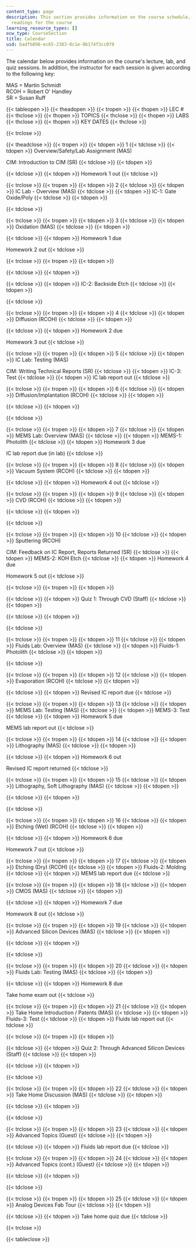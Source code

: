 ```yaml
---
content_type: page
description: This section provides information on the course schedule, grading and
  readings for the course
learning_resource_types: []
ocw_type: CourseSection
title: Calendar
uid: badfb896-ec65-2383-0c1e-0b174f3cc079
---
```


The calendar below provides information on the course's lecture, lab, and quiz sessions. In addition, the instructor for each session is given according to the following key:

MAS = Martin Schmidt  
RCOH = Robert O' Handley  
SR = Susan Ruff

{{< tableopen >}}
{{< theadopen >}}
{{< tropen >}}
{{< thopen >}}
LEC #
{{< thclose >}}
{{< thopen >}}
TOPICS
{{< thclose >}}
{{< thopen >}}
LABS
{{< thclose >}}
{{< thopen >}}
KEY DATES
{{< thclose >}}

{{< trclose >}}

{{< theadclose >}}
{{< tropen >}}
{{< tdopen >}}
1
{{< tdclose >}}
{{< tdopen >}}
Overview/Safety/Lab Assignment (MAS)  
  
CIM: Introduction to CIM (SR)
{{< tdclose >}}
{{< tdopen >}}

{{< tdclose >}}
{{< tdopen >}}
Homework 1 out
{{< tdclose >}}

{{< trclose >}}
{{< tropen >}}
{{< tdopen >}}
2
{{< tdclose >}}
{{< tdopen >}}
IC Lab - Overview (MAS)
{{< tdclose >}}
{{< tdopen >}}
IC-1: Gate Oxide/Poly
{{< tdclose >}}
{{< tdopen >}}

{{< tdclose >}}

{{< trclose >}}
{{< tropen >}}
{{< tdopen >}}
3
{{< tdclose >}}
{{< tdopen >}}
Oxidation (MAS)
{{< tdclose >}}
{{< tdopen >}}

{{< tdclose >}}
{{< tdopen >}}
Homework 1 due  
  
Homework 2 out
{{< tdclose >}}

{{< trclose >}}
{{< tropen >}}
{{< tdopen >}}

{{< tdclose >}}
{{< tdopen >}}

{{< tdclose >}}
{{< tdopen >}}
IC-2: Backside Etch
{{< tdclose >}}
{{< tdopen >}}

{{< tdclose >}}

{{< trclose >}}
{{< tropen >}}
{{< tdopen >}}
4
{{< tdclose >}}
{{< tdopen >}}
Diffusion (RCOH)
{{< tdclose >}}
{{< tdopen >}}

{{< tdclose >}}
{{< tdopen >}}
Homework 2 due  
  
Homework 3 out
{{< tdclose >}}

{{< trclose >}}
{{< tropen >}}
{{< tdopen >}}
5
{{< tdclose >}}
{{< tdopen >}}
IC Lab: Testing (MAS)  
  
CIM: Writing Technical Reports (SR)
{{< tdclose >}}
{{< tdopen >}}
IC-3: Test
{{< tdclose >}}
{{< tdopen >}}
IC lab report out
{{< tdclose >}}

{{< trclose >}}
{{< tropen >}}
{{< tdopen >}}
6
{{< tdclose >}}
{{< tdopen >}}
Diffusion/Implantation (RCOH)
{{< tdclose >}}
{{< tdopen >}}

{{< tdclose >}}
{{< tdopen >}}

{{< tdclose >}}

{{< trclose >}}
{{< tropen >}}
{{< tdopen >}}
7
{{< tdclose >}}
{{< tdopen >}}
MEMS Lab: Overview (MAS)
{{< tdclose >}}
{{< tdopen >}}
MEMS-1: Photolith
{{< tdclose >}}
{{< tdopen >}}
Homework 3 due  
  
IC lab report due (in lab)
{{< tdclose >}}

{{< trclose >}}
{{< tropen >}}
{{< tdopen >}}
8
{{< tdclose >}}
{{< tdopen >}}
Vacuum System (RCOH)
{{< tdclose >}}
{{< tdopen >}}

{{< tdclose >}}
{{< tdopen >}}
Homework 4 out
{{< tdclose >}}

{{< trclose >}}
{{< tropen >}}
{{< tdopen >}}
9
{{< tdclose >}}
{{< tdopen >}}
CVD (RCOH)
{{< tdclose >}}
{{< tdopen >}}

{{< tdclose >}}
{{< tdopen >}}

{{< tdclose >}}

{{< trclose >}}
{{< tropen >}}
{{< tdopen >}}
10
{{< tdclose >}}
{{< tdopen >}}
Sputtering (RCOH)  
  
CIM: Feedback on IC Report, Reports Returned (SR)
{{< tdclose >}}
{{< tdopen >}}
MEMS-2: KOH Etch
{{< tdclose >}}
{{< tdopen >}}
Homework 4 due  
  
Homework 5 out
{{< tdclose >}}

{{< trclose >}}
{{< tropen >}}
{{< tdopen >}}

{{< tdclose >}}
{{< tdopen >}}
Quiz 1: Through CVD (Staff)
{{< tdclose >}}
{{< tdopen >}}

{{< tdclose >}}
{{< tdopen >}}

{{< tdclose >}}

{{< trclose >}}
{{< tropen >}}
{{< tdopen >}}
11
{{< tdclose >}}
{{< tdopen >}}
Fluids Lab: Overview (MAS)
{{< tdclose >}}
{{< tdopen >}}
Fluids-1: Photolith
{{< tdclose >}}
{{< tdopen >}}

{{< tdclose >}}

{{< trclose >}}
{{< tropen >}}
{{< tdopen >}}
12
{{< tdclose >}}
{{< tdopen >}}
Evaporation (RCOH)
{{< tdclose >}}
{{< tdopen >}}

{{< tdclose >}}
{{< tdopen >}}
Revised IC report due
{{< tdclose >}}

{{< trclose >}}
{{< tropen >}}
{{< tdopen >}}
13
{{< tdclose >}}
{{< tdopen >}}
MEMS Lab: Testing (MAS)
{{< tdclose >}}
{{< tdopen >}}
MEMS-3: Test
{{< tdclose >}}
{{< tdopen >}}
Homework 5 due  
  
MEMS lab report out
{{< tdclose >}}

{{< trclose >}}
{{< tropen >}}
{{< tdopen >}}
14
{{< tdclose >}}
{{< tdopen >}}
Lithography (MAS)
{{< tdclose >}}
{{< tdopen >}}

{{< tdclose >}}
{{< tdopen >}}
Homework 6 out  
  
Revised IC report returned
{{< tdclose >}}

{{< trclose >}}
{{< tropen >}}
{{< tdopen >}}
15
{{< tdclose >}}
{{< tdopen >}}
Lithography, Soft Lithography (MAS)
{{< tdclose >}}
{{< tdopen >}}

{{< tdclose >}}
{{< tdopen >}}

{{< tdclose >}}

{{< trclose >}}
{{< tropen >}}
{{< tdopen >}}
16
{{< tdclose >}}
{{< tdopen >}}
Etching (Wet) (RCOH)
{{< tdclose >}}
{{< tdopen >}}

{{< tdclose >}}
{{< tdopen >}}
Homework 6 due  
  
Homework 7 out
{{< tdclose >}}

{{< trclose >}}
{{< tropen >}}
{{< tdopen >}}
17
{{< tdclose >}}
{{< tdopen >}}
Etching (Dry) (RCOH)
{{< tdclose >}}
{{< tdopen >}}
Fluids-2: Molding
{{< tdclose >}}
{{< tdopen >}}
MEMS lab report due
{{< tdclose >}}

{{< trclose >}}
{{< tropen >}}
{{< tdopen >}}
18
{{< tdclose >}}
{{< tdopen >}}
CMOS (MAS)
{{< tdclose >}}
{{< tdopen >}}

{{< tdclose >}}
{{< tdopen >}}
Homework 7 due  
  
Homework 8 out
{{< tdclose >}}

{{< trclose >}}
{{< tropen >}}
{{< tdopen >}}
19
{{< tdclose >}}
{{< tdopen >}}
Advanced Silicon Devices (MAS)
{{< tdclose >}}
{{< tdopen >}}

{{< tdclose >}}
{{< tdopen >}}

{{< tdclose >}}

{{< trclose >}}
{{< tropen >}}
{{< tdopen >}}
20
{{< tdclose >}}
{{< tdopen >}}
Fluids Lab: Testing (MAS)
{{< tdclose >}}
{{< tdopen >}}

{{< tdclose >}}
{{< tdopen >}}
Homework 8 due  
  
Take home exam out
{{< tdclose >}}

{{< trclose >}}
{{< tropen >}}
{{< tdopen >}}
21
{{< tdclose >}}
{{< tdopen >}}
Take Home Introduction / Patents (MAS)
{{< tdclose >}}
{{< tdopen >}}
Fluids-3: Test
{{< tdclose >}}
{{< tdopen >}}
Fluids lab report out
{{< tdclose >}}

{{< trclose >}}
{{< tropen >}}
{{< tdopen >}}

{{< tdclose >}}
{{< tdopen >}}
Quiz 2: Through Advanced Silicon Devices (Staff)
{{< tdclose >}}
{{< tdopen >}}

{{< tdclose >}}
{{< tdopen >}}

{{< tdclose >}}

{{< trclose >}}
{{< tropen >}}
{{< tdopen >}}
22
{{< tdclose >}}
{{< tdopen >}}
Take Home Discussion (MAS)
{{< tdclose >}}
{{< tdopen >}}

{{< tdclose >}}
{{< tdopen >}}

{{< tdclose >}}

{{< trclose >}}
{{< tropen >}}
{{< tdopen >}}
23
{{< tdclose >}}
{{< tdopen >}}
Advanced Topics (Guest)
{{< tdclose >}}
{{< tdopen >}}

{{< tdclose >}}
{{< tdopen >}}
Fluids lab report due
{{< tdclose >}}

{{< trclose >}}
{{< tropen >}}
{{< tdopen >}}
24
{{< tdclose >}}
{{< tdopen >}}
Advanced Topics (cont.) (Guest)
{{< tdclose >}}
{{< tdopen >}}

{{< tdclose >}}
{{< tdopen >}}

{{< tdclose >}}

{{< trclose >}}
{{< tropen >}}
{{< tdopen >}}
25
{{< tdclose >}}
{{< tdopen >}}
Analog Devices Fab Tour
{{< tdclose >}}
{{< tdopen >}}

{{< tdclose >}}
{{< tdopen >}}
Take home quiz due
{{< tdclose >}}

{{< trclose >}}

{{< tableclose >}}